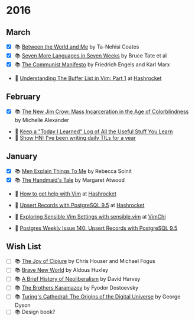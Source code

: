 # 2016

## March

- [x] :books: [Between the World and Me](http://www.amazon.com/Between-World-Me-Ta-Nehisi-Coates/dp/0812993543) by Ta-Nehisi Coates
- [x] :books: [Seven More Languages in Seven Weeks](http://www.amazon.com/Seven-More-Languages-Weeks-Shaping/dp/1941222153) by Bruce Tate et al
- [x] :books: [The Communist Manifesto](https://www.marxists.org/archive/marx/works/1848/communist-manifesto/) by Friedrich Engels and Karl Marx

- :pencil: [Understanding The Buffer List in Vim: Part 1](https://hashrocket.com/blog/posts/understanding-the-buffer-list-in-vim-part-1) at [Hashrocket](https://hashrocket.com/blog)

## February

- [x] :books: [The New Jim Crow: Mass Incarceration in the Age of Colorblindness](http://www.amazon.com/The-New-Crow-Incarceration-Colorblindness/dp/1595586431) by Michelle Alexander

- :newspaper: [Keep a "Today I Learned" Log of All the Useful Stuff You Learn](http://lifehacker.com/keep-a-today-i-learned-log-of-all-the-useful-stuff-yo-1758286512)
- :newspaper: [Show HN: I've been writing daily TILs for a year](https://news.ycombinator.com/item?id=11068902)

## January

- [x] :books: [Men Explain Things To Me](http://www.amazon.com/Men-Explain-Things-Updated-Edition/dp/1608464962) by Rebecca Solnit
- [x] :books: [The Handmaid's Tale](https://en.wikipedia.org/wiki/The_Handmaid%27s_Tale) by Margaret Atwood

- :pencil: [How to get help with Vim](https://hashrocket.com/blog/posts/how-to-get-help-with-vim) at [Hashrocket](https://hashrocket.com/blog)
- :pencil: [Upsert Records with PostgreSQL 9.5](https://hashrocket.com/blog/posts/upsert-records-with-postgresql-9-5) at [Hashrocket](https://hashrocket.com/blog)

- :speech_balloon: [Exploring Sensible Vim Settings with sensible.vim](http://www.meetup.com/Vim-Chicago/events/227504423/) at [VimChi](http://vimchi.com/)

- :newspaper: [Postgres Weekly Issue 140: Upsert Records with PostgreSQL 9.5](http://postgresweekly.com/issues/140)

## Wish List

- [ ] :books: [The Joy of Clojure](http://www.amazon.com/The-Joy-Clojure-Thinking-Way/dp/1935182641) by Chris Houser and Michael Fogus
- [ ] :books: [Brave New World](http://www.amazon.com/Brave-New-World-Aldous-Huxley/dp/0060850523) by Aldous Huxley
- [ ] :books: [A Brief History of Neoliberalism](http://www.amazon.com/Brief-History-Neoliberalism-David-Harvey/dp/0199283273) by David Harvey
- [ ] :books: [The Brothers Karamazov](http://www.amazon.com/The-Brothers-Karamazov-Fyodor-Dostoevsky/dp/0374528373) by Fyodor Dostoevsky
- [ ] :books: [Turing's Cathedral: The Origins of the Digital Universe](http://www.amazon.com/Turings-Cathedral-Origins-Digital-Universe-ebook/dp/B005IEGK5C) by George Dyson
- [ ] :books: Design book?
